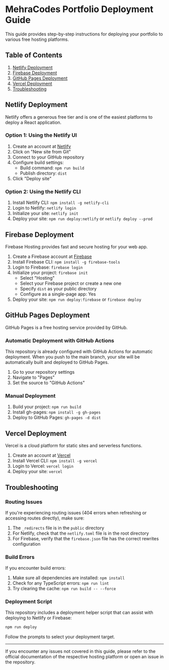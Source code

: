 # MehraCodes Portfolio Deployment Guide

This guide provides step-by-step instructions for deploying your portfolio to various free hosting platforms.

## Table of Contents

1. [Netlify Deployment](#netlify-deployment)
2. [Firebase Deployment](#firebase-deployment)
3. [GitHub Pages Deployment](#github-pages-deployment)
4. [Vercel Deployment](#vercel-deployment)
5. [Troubleshooting](#troubleshooting)

## Netlify Deployment

Netlify offers a generous free tier and is one of the easiest platforms to deploy a React application.

### Option 1: Using the Netlify UI

1. Create an account at [Netlify](https://www.netlify.com/)
2. Click on "New site from Git"
3. Connect to your GitHub repository
4. Configure build settings:
   - Build command: `npm run build`
   - Publish directory: `dist`
5. Click "Deploy site"

### Option 2: Using the Netlify CLI

1. Install Netlify CLI: `npm install -g netlify-cli`
2. Login to Netlify: `netlify login`
3. Initialize your site: `netlify init`
4. Deploy your site: `npm run deploy:netlify` or `netlify deploy --prod`

## Firebase Deployment

Firebase Hosting provides fast and secure hosting for your web app.

1. Create a Firebase account at [Firebase](https://firebase.google.com/)
2. Install Firebase CLI: `npm install -g firebase-tools`
3. Login to Firebase: `firebase login`
4. Initialize your project: `firebase init`
   - Select "Hosting"
   - Select your Firebase project or create a new one
   - Specify `dist` as your public directory
   - Configure as a single-page app: Yes
5. Deploy your site: `npm run deploy:firebase` or `firebase deploy`

## GitHub Pages Deployment

GitHub Pages is a free hosting service provided by GitHub.

### Automatic Deployment with GitHub Actions

This repository is already configured with GitHub Actions for automatic deployment. When you push to the main branch, your site will be automatically built and deployed to GitHub Pages.

1. Go to your repository settings
2. Navigate to "Pages"
3. Set the source to "GitHub Actions"

### Manual Deployment

1. Build your project: `npm run build`
2. Install gh-pages: `npm install -g gh-pages`
3. Deploy to GitHub Pages: `gh-pages -d dist`

## Vercel Deployment

Vercel is a cloud platform for static sites and serverless functions.

1. Create an account at [Vercel](https://vercel.com/)
2. Install Vercel CLI: `npm install -g vercel`
3. Login to Vercel: `vercel login`
4. Deploy your site: `vercel`

## Troubleshooting

### Routing Issues

If you're experiencing routing issues (404 errors when refreshing or accessing routes directly), make sure:

1. The `_redirects` file is in the `public` directory
2. For Netlify, check that the `netlify.toml` file is in the root directory
3. For Firebase, verify that the `firebase.json` file has the correct rewrites configuration

### Build Errors

If you encounter build errors:

1. Make sure all dependencies are installed: `npm install`
2. Check for any TypeScript errors: `npm run lint`
3. Try clearing the cache: `npm run build -- --force`

### Deployment Script

This repository includes a deployment helper script that can assist with deploying to Netlify or Firebase:

```bash
npm run deploy
```

Follow the prompts to select your deployment target.

---

If you encounter any issues not covered in this guide, please refer to the official documentation of the respective hosting platform or open an issue in the repository.